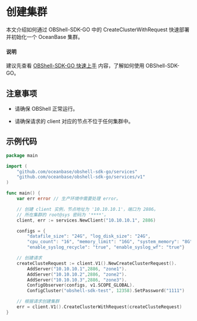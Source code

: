 # 创建集群

本文介绍如何通过 OBShell-SDK-GO 中的 CreateClusterWithRequest 快速部署并初始化一个 OceanBase 集群。

<main id="notice" type='explain'>
  <h4>说明</h4>
  <p>建议先查看 <a href='100.quickstart-of-go.md'>OBShell-SDK-GO 快速上手</a> 内容，了解如何使用 OBShell-SDK-GO。</p>
</main>

## 注意事项

* 请确保 OBShell 正常运行。

* 请确保请求的 client 对应的节点不位于任何集群中。

## 示例代码

```go
package main

import (
    "github.com/oceanbase/obshell-sdk-go/services"
    "github.com/oceanbase/obshell-sdk-go/services/v1"
)

func main() {
    var err error // 生产环境中需要处理 error。

    // 创建 client 实例，节点地址为 '10.10.10.1'，端口为 2886。
    // 所在集群的 root@sys 密码为 '****'。
    client, err := services.NewClient("10.10.10.1", 2886)

    configs = {
        "datafile_size": "24G", "log_disk_size": "24G",
        "cpu_count": "16", "memory_limit": "16G", "system_memory": "8G",
        "enable_syslog_recycle": "true", "enable_syslog_wf": "true"}

    // 创建请求
    createClusteRequest := client.V1().NewCreateClusterRequest().
        AddServer("10.10.10.1",2886, "zone1").
        AddServer("10.10.10.2",2886, "zone2").
        AddServer("10.10.10.3",2886, "zone3").
        ConfigObserver(configs, v1.SCOPE_GLOBAL).
        ConfigCluster("obshell-sdk-test", 12358).SetPassword("1111")

    // 根据请求创建集群
    err = client.V1().CreateClusterWithRequest(createClusteRequest)
}
```

